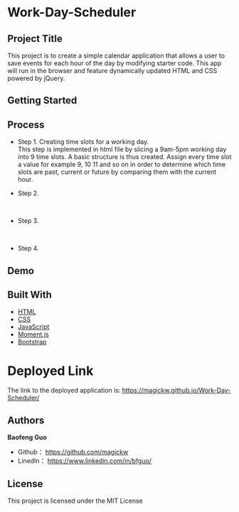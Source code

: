 # Work-Day-Scheduler

## Project Title
This project is to create a simple calendar application that allows a user to save events for each hour of the day by modifying starter code. This app will run in the browser and feature dynamically updated HTML and CSS powered by jQuery.

## Getting Started


## Process
* Step 1. Creating time slots for a working day.<br>
This step is implemented in html file by slicing a 9am-5pm working day into 9 time slots. A basic structure is thus created. Assign every time slot a value for example 9, 10 11 and so on in order to determine which time slots are past, current or future by comparing them with the current hour. <br>

* Step 2. <br>
<br>

* Step 3. <br>
 <br>

* Step 4. <br>


## Demo



## Built With

* [HTML](https://developer.mozilla.org/en-US/docs/Web/HTML)
* [CSS](https://developer.mozilla.org/en-US/docs/Web/CSS)
* [JavaScript](https://developer.mozilla.org/en-US/docs/Web/javascript)
* [Moment.js](https://momentjs.com/docs/)
* [Bootstrap](https://getbootstrap.com/)


# Deployed Link

The link to the deployed application is: https://magickw.github.io/Work-Day-Scheduler/


## Authors

**Baofeng Guo**

- Github： https://github.com/magickw
- LinedIn： https://www.linkedin.com/in/bfguo/


## License
This project is licensed under the MIT License


